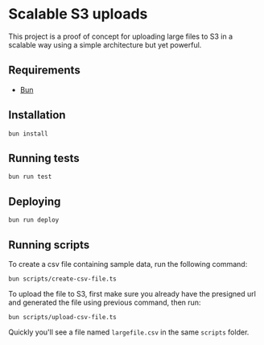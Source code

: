 # Scalable S3 uploads

This project is a proof of concept for uploading large files to S3 in a scalable way using a simple architecture but yet powerful.

## Requirements

- [Bun](https://bun.sh)

## Installation

```shell
bun install
```

## Running tests

```shell
bun run test
```

## Deploying

```shell
bun run deploy
```

## Running scripts

To create a csv file containing sample data, run the following command:

```shell
bun scripts/create-csv-file.ts
```

To upload the file to S3, first make sure you already have the presigned url and generated the file using previous command, then run:

```shell
bun scripts/upload-csv-file.ts
```

Quickly you'll see a file named `largefile.csv` in the same `scripts` folder.
